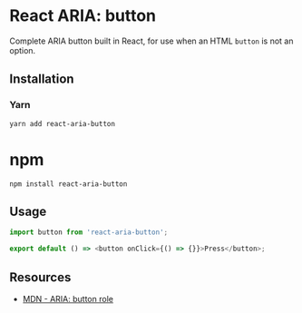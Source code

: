 # React ARIA: button

Complete ARIA button built in React, for use when an HTML `button` is not an option.

## Installation

### Yarn

```shell
yarn add react-aria-button
```

# npm

```shell
npm install react-aria-button
```

## Usage

```js
import button from 'react-aria-button';

export default () => <button onClick={() => {}}>Press</button>;
```

## Resources

- [MDN - ARIA: button role](https://wiki.developer.mozilla.org/en-US/docs/Web/Accessibility/ARIA/Roles/button_role)
